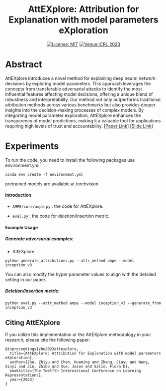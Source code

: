 <div align="center">

# AttEXplore: Attribution for Explanation with model parameters eXploration

[![License: MIT](https://img.shields.io/badge/License-MIT-yellow.svg)](https://opensource.org/licenses/MIT)
[![Venue:ICRL 2023](https://img.shields.io/badge/Venue-ICRL%202024-007CFF)](https://openreview.net/pdf?id=FsVxd9CIlb)

</div>

# Abstract

AttEXplore introduces a novel method for explaining deep neural network decisions by exploring model parameters. This approach leverages the concepts from transferable adversarial attacks to identify the most influential features affecting model decisions, offering a unique blend of robustness and interpretability. Our method not only outperforms traditional attribution methods across various benchmarks but also provides deeper insights into the decision-making processes of complex models. By integrating model parameter exploration, AttEXplore enhances the transparency of model predictions, making it a valuable tool for applications requiring high levels of trust and accountability. [[Paper Link]](https://openreview.net/forum?id=FsVxd9CIlb) [[Slide Link]](https://iclr.cc/media/iclr-2024/Slides/19046.pdf)


# Experiments

To run the code, you need to install the following packages use environment.yml:
```
conda env create -f environment.yml
```


pretrained models are available at torchvision

#### Introduction


- `AMPE/core/ampe.py` : the code for AttEXplore.

- `eval.py` : the code for deletion/insertion metric.
  

#### Example Usage

##### Generate adversarial examples:

- AttEXplore

```
python generate_attributions.py --attr_method ampe --model inception_v3
```

You can also modify the hyper parameter values to align with the detailed setting in our paper.


##### Deletion/Insertion metric:

```
python eval.py --attr_method ampe --model inception_v3 --generate_from inception_v3
```

## Citing AttEXplore
If you utilize this implementation or the AttEXplore methodology in your research, please cite the following paper:

```
@inproceedings{zhu2023attexplore,
  title={AttEXplore: Attribution for Explanation with model parameters eXploration},
  author={Zhu, Zhiyu and Chen, Huaming and Zhang, Jiayu and Wang, Xinyi and Jin, Zhibo and Xue, Jason and Salim, Flora D},
  booktitle={The Twelfth International Conference on Learning Representations},
  year={2023}
}
```